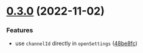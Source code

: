 

# [0.3.0](https://github.com/Stringsaeed/react-native-notifications-utils/compare/v0.2.0...v0.3.0) (2022-11-02)


### Features

* use `channelId` directly in `openSettings` ([48be8fc](https://github.com/Stringsaeed/react-native-notifications-utils/commit/48be8fcab6231ef2af17754b42dae625cf999f6f))